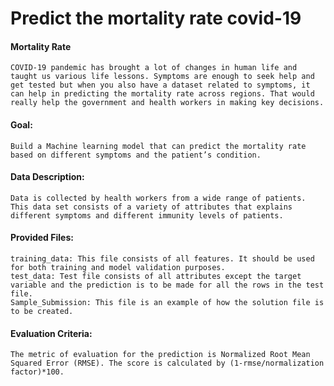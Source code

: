 # Predict the mortality rate covid-19

#### Mortality Rate

    COVID-19 pandemic has brought a lot of changes in human life and taught us various life lessons. Symptoms are enough to seek help and get tested but when you also have a dataset related to symptoms, it can help in predicting the mortality rate across regions. That would really help the government and health workers in making key decisions.

#### Goal: 

    Build a Machine learning model that can predict the mortality rate based on different symptoms and the patient’s condition.

#### Data Description: 

    Data is collected by health workers from a wide range of patients. This data set consists of a variety of attributes that explains different symptoms and different immunity levels of patients.

#### Provided Files:

    training_data: This file consists of all features. It should be used for both training and model validation purposes.
    test_data: Test file consists of all attributes except the target variable and the prediction is to be made for all the rows in the test file.
    Sample_Submission: This file is an example of how the solution file is to be created.

#### Evaluation Criteria: 

    The metric of evaluation for the prediction is Normalized Root Mean Squared Error (RMSE). The score is calculated by (1-rmse/normalization factor)*100.
    
    
